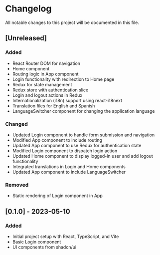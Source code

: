 # Changelog

All notable changes to this project will be documented in this file.

## [Unreleased]

### Added
- React Router DOM for navigation
- Home component
- Routing logic in App component
- Login functionality with redirection to Home page
- Redux for state management
- Redux store with authentication slice
- Login and logout actions in Redux
- Internationalization (i18n) support using react-i18next
- Translation files for English and Spanish
- LanguageSwitcher component for changing the application language

### Changed
- Updated Login component to handle form submission and navigation
- Modified App component to include routing
- Updated App component to use Redux for authentication state
- Modified Login component to dispatch login action
- Updated Home component to display logged-in user and add logout functionality
- Integrated translations in Login and Home components
- Updated App component to include LanguageSwitcher

### Removed
- Static rendering of Login component in App

## [0.1.0] - 2023-05-10

### Added
- Initial project setup with React, TypeScript, and Vite
- Basic Login component
- UI components from shadcn/ui
